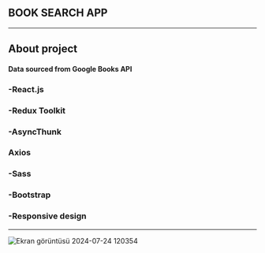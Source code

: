 ## BOOK SEARCH APP
***
## About project
#### Data sourced from Google Books API
### -React.js
### -Redux Toolkit
### -AsyncThunk
### Axios
### -Sass
### -Bootstrap
### -Responsive design
***
![Ekran görüntüsü 2024-07-24 120354](https://github.com/user-attachments/assets/079fa731-20ca-418a-8d6c-5fe8aae44ba9)
